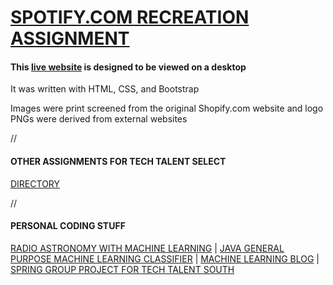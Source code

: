 # [SPOTIFY.COM RECREATION ASSIGNMENT](https://gwyche.github.io/Shopify/)
#### This [live website](https://gwyche.github.io/Shopify/) is designed to be viewed on a desktop

It was written with HTML, CSS, and Bootstrap

Images were print screened from the original Shopify.com website and logo PNGs were derived from external websites




//
#### OTHER ASSIGNMENTS FOR TECH TALENT SELECT 
[DIRECTORY](https://github.com/gwyche/Homeworks-for-TTS-Select/blob/master/README.md)



//
#### PERSONAL CODING STUFF
[RADIO ASTRONOMY WITH MACHINE LEARNING](https://github.com/gwyche/nn_pulsar_classifier) | [JAVA GENERAL PURPOSE MACHINE LEARNING CLASSIFIER](https://github.com/gwyche/deep_NN_general_purpose_V1) | [MACHINE LEARNING BLOG](https://gwyche.wordpress.com) | [SPRING GROUP PROJECT FOR TECH TALENT SOUTH](https://github.com/ttsbluetesla/spring_dealership_project)


